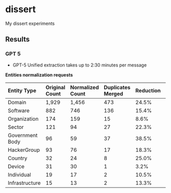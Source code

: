 # dissert
My dissert experiments

## Results

### GPT 5

* GPT-5 Unified extraction takes up to 2:30 minutes per message

**Entities normalization requests**

| Entity Type | Original Count | Normalized Count | Duplicates Merged | Reduction | Processing Time |
| :--- | :--- | :--- | :--- | :--- | :--- |
| Domain | 1,929 | 1,456 | 473 | 24.5% | 29:05.667 |
| Software | 882 | 746 | 136 | 15.4% | 18:32.579 |
| Organization | 174 | 159 | 15 | 8.6% | 3:51.513 |
| Sector | 121 | 94 | 27 | 22.3% | 3:46.112 |
| Government Body | 96 | 59 | 37 | 38.5% | 3:47.760 |
| HackerGroup | 93 | 76 | 17 | 18.3% | 1:35.037 |
| Country | 32 | 24 | 8 | 25.0% | 26.776s |
| Device | 31 | 30 | 1 | 3.2% | 46.025s |
| Individual | 19 | 17 | 2 | 10.5% | 45.326s |
| Infrastructure | 15 | 13 | 2 | 13.3% | 31.372s |